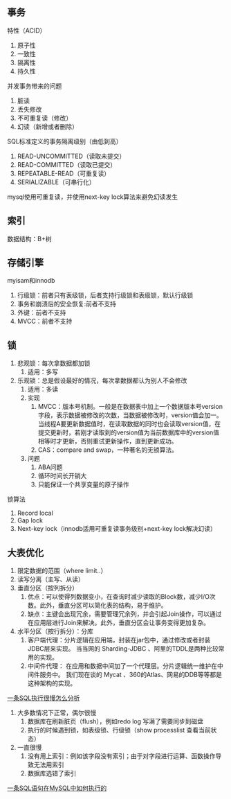 ## 事务

特性（ACID）

1. 原子性
2. 一致性
3. 隔离性
4. 持久性


并发事务带来的问题

1. 脏读
2. 丢失修改
3. 不可重复读（修改）
4. 幻读（新增或者删除）

SQL标准定义的事务隔离级别（由低到高）

1. READ-UNCOMMITTED（读取未提交）
2. READ-COMMITTED（读取已提交）
3. REPEATABLE-READ（可重复读）
4. SERIALIZABLE（可串行化）

mysql使用可重复读，并使用next-key lock算法来避免幻读发生

## 索引

数据结构：B+树

## 存储引擎

myisam和innodb

1. 行级锁：前者只有表级锁，后者支持行级锁和表级锁，默认行级锁
2. 事务和崩溃后的安全恢复:前者不支持
3. 外键：前者不支持
4. MVCC：前者不支持

## 锁

1. 悲观锁：每次拿数据都加锁
    1. 适用：多写
2. 乐观锁：总是假设最好的情况，每次拿数据都认为别人不会修改
	1. 适用：多读
	1. 实现
        1. MVCC：版本号机制。一般是在数据表中加上一个数据版本号version字段，表示数据被修改的次数，当数据被修改时，version值会加一。当线程A要更新数据值时，在读取数据的同时也会读取version值，在提交更新时，若刚才读取到的version值为当前数据库中的version值相等时才更新，否则重试更新操作，直到更新成功。
        2. CAS：compare and swap，一种著名的无锁算法。
	1. 问题
		1. ABA问题
		2. 循环时间长开销大
		3.  只能保证一个共享变量的原子操作

锁算法

1. Record local
2. Gap lock
3. Next-key lock（innodb适用可重复读事务级别+next-key lock解决幻读）

## 大表优化

1. 限定数据的范围（where limit..）
2. 读写分离（主写、从读）
3. 垂直分区（按列拆分）
    1. 优点：可以使得列数据变小，在查询时减少读取的Block数，减少I/O次数。此外，垂直分区可以简化表的结构，易于维护。
    2. 缺点：主键会出现冗余，需要管理冗余列，并会引起Join操作，可以通过在应用层进行Join来解决。此外，垂直分区会让事务变得更加复杂。
4. 水平分区（按行拆分）：分库
    1. 客户端代理：分片逻辑在应用端，封装在jar包中，通过修改或者封装JDBC层来实现。 当当网的 Sharding-JDBC 、阿里的TDDL是两种比较常用的实现。
    2. 中间件代理： 在应用和数据中间加了一个代理层。分片逻辑统一维护在中间件服务中。 我们现在谈的 Mycat 、360的Atlas、网易的DDB等等都是这种架构的实现。

[一条SQL执行很慢怎么分析](https://mp.weixin.qq.com/s?__biz=Mzg2OTA0Njk0OA==&mid=2247485185&idx=1&sn=66ef08b4ab6af5757792223a83fc0d45&chksm=cea248caf9d5c1dc72ec8a281ec16aa3ec3e8066dbb252e27362438a26c33fbe842b0e0adf47&token=79317275&lang=zh_CN#rd)

1. 大多数情况下正常，偶尔很慢
    1. 数据库在刷新脏页（flush），例如redo log 写满了需要同步到磁盘
    2. 执行的时候遇到锁，如表级锁、行级锁（show processlist 查看当前状态）
2. 一直很慢
    1. 没有用上索引：例如该字段没有索引；由于对字段进行运算、函数操作导致无法用索引
    2. 数据库选错了索引

[一条SQL语句在MySQL中如何执行的](https://mp.weixin.qq.com/s?__biz=Mzg2OTA0Njk0OA==&mid=2247485097&idx=1&sn=84c89da477b1338bdf3e9fcd65514ac1&chksm=cea24962f9d5c074d8d3ff1ab04ee8f0d6486e3d015cfd783503685986485c11738ccb542ba7&token=79317275&lang=zh_CN#rd)
